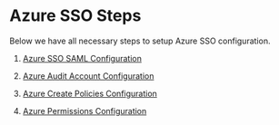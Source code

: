 
# Azure SSO Steps #

Below we have all necessary steps to setup Azure SSO configuration.

1) [Azure SSO SAML Configuration](SSO/01_DNX_Azure_Config_SAML.md)

2) [Azure Audit Account Configuration](SSO/02_DNX_Azure_Config_Audit_Account.md)

3) [Azure Create Policies Configuration](SSO/03_DNX_Azure_Create_Policies.md)

4) [Azure Permissions Configuration](SSO/04_DNX_Azure_Configure_Permissions.md)


